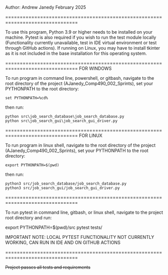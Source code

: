 Author: Andrew Janedy
February 2025

===============================================================================

To use this program, Python 3.9 or higher needs to be installed on your 
machine.  Pytest is also required if you wish to run the test module
locally (Functionality currently unavailable, test in IDE virtual environment
or test through GitHub actions).  If running on Linux, you may have to install
tkinter as it is not included in the base installation for this operating
system.

===============================================================================
FOR WINDOWS

To run program in command line, powershell, or gitbash, navigate to the root 
directory of the project (AJanedy_Comp490_002_Sprints), set your PYTHONPATH 
to the root directory:

    set PYTHONPATH=%cd%

then run:

    python src\job_search_database\job_search_database.py
    python src\job_search_gui\job_search_gui_driver.py

===============================================================================
FOR LINUX

To run program in linux shell, navigate to the root directory of the project
(AJanedy_Comp490_002_Sprints), set your PYTHONPATH to the root directory:
    
    export PYTHONPATH=$(pwd)

then run:

    python3 src/job_search_database/job_search_database.py
    python3 src/job_search_gui/job_search_gui_driver.py

===============================================================================

To run pytest in command line, gitbash, or linux shell, navigate to 
the project root directory and run:

export PYTHONPATH=$(pwd)/src
pytest tests/

IMPORTANT NOTE: LOCAL PYTEST FUNCTIONALITY NOT CURRENTLY WORKING, CAN RUN IN
IDE AND ON GITHUB ACTIONS

===============================================================================

~~Project passes all tests and requirements~~
